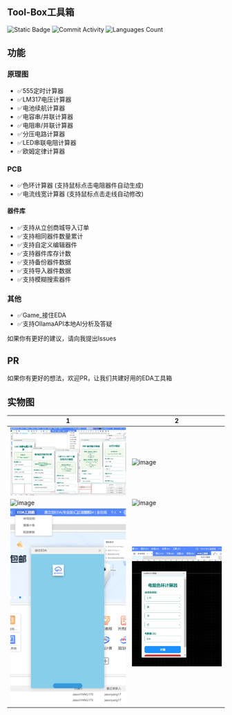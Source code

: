 ## Tool-Box工具箱

![Static Badge](https://img.shields.io/badge/License-Apache_2.0-green?style=for-the-badge)
![Commit Activity](https://img.shields.io/github/commit-activity/w/JasonYANG170/EDA-Toolbox?style=for-the-badge&color=yellow)
![Languages Count](https://img.shields.io/github/languages/count/JasonYANG170/EDA-Toolbox?logo=typescript&style=for-the-badge)

## 功能
### 原理图
- ✅555定时计算器
- ✅LM317电压计算器
- ✅电池续航计算器
- ✅电容串/并联计算器
- ✅电阻串/并联计算器
- ✅分压电路计算器
- ✅LED串联电阻计算器
- ✅欧姆定律计算器
### PCB
- ✅色环计算器 (支持鼠标点击电阻器件自动生成)
- ✅电流线宽计算器 (支持鼠标点击走线自动修改)
#### 器件库
- ✅支持从立创商城导入订单
- ✅支持相同器件数量累计
- ✅支持自定义编辑器件
- ✅支持器件库存计数
- ✅支持备份器件数据
- ✅支持导入器件数据
- ✅支持模糊搜索器件
### 其他
- ✅Game_接住EDA
- ✅支持OllamaAPI本地AI分析及答疑

如果你有更好的建议，请向我提出Issues

## PR
如果你有更好的想法，欢迎PR，让我们共建好用的EDA工具箱



## 实物图

| 1 | 2 |
| --- | --- |
| ![img_1.png](img_1.png)|![image](https://github.com/user-attachments/assets/06b4f3a8-d443-4184-84fc-16bf53d1dadc)|
| ![image](https://github.com/user-attachments/assets/5ba5c629-ddac-4ab8-85f6-f9dcd089576e) | ![image](https://github.com/user-attachments/assets/b2f88c65-cbd2-4d12-b970-0e8c7623828a) |
| ![img_2.png](img_2.png)|![img.png](img.png)|
